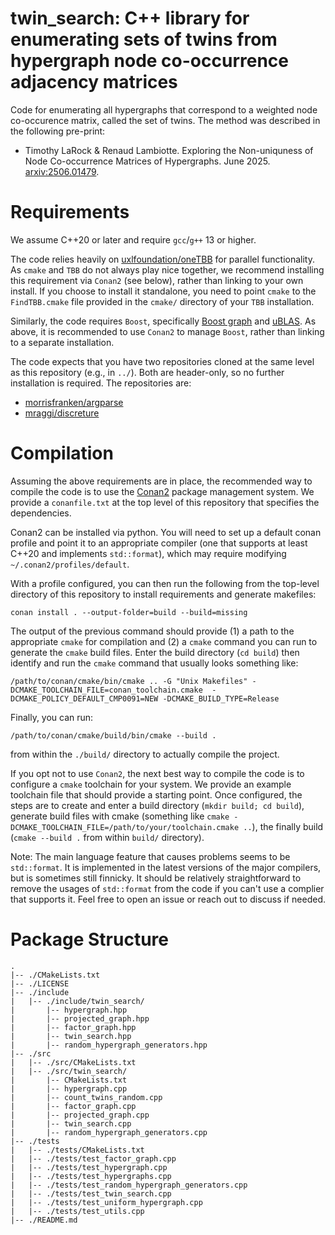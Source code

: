 # twin_search: C++ library for enumerating sets of twins from hypergraph node co-occurrence adjacency matrices

Code for enumerating all hypergraphs that correspond to a weighted node co-occurence matrix, called the set of twins. The method was described in the following pre-print:

* Timothy LaRock & Renaud Lambiotte. Exploring the Non-uniquness of Node Co-occurrence Matrices of Hypergraphs. June 2025. [arxiv:2506.01479](https://arxiv.org/abs/2506.01479).

# Requirements
We assume C++20 or later and require `gcc`/`g++` 13 or higher.
 
The code relies heavily on [uxlfoundation/oneTBB](https://github.com/uxlfoundation/oneTBB) for parallel functionality. As `cmake` and `TBB` do not always play nice together, we recommend installing this requirement via `Conan2` (see below), rather than linking to your own install. If you choose to install it standalone, you need to point `cmake` to the `FindTBB.cmake` file provided in the `cmake/` directory of your `TBB` installation.

Similarly, the code requires `Boost`, specifically [Boost graph](https://www.boost.org/doc/libs/master/libs/graph/doc/index.html) and [uBLAS](https://www.boost.org/doc/libs/1_88_0/libs/numeric/ublas/doc/). As above, it is recommended to use `Conan2` to manage `Boost`, rather than linking to a separate installation.

The code expects that you have two repositories cloned at the same level as this repository (e.g., in `../`). Both are header-only, so no further installation is required. The repositories are:
* [morrisfranken/argparse](https://github.com/morrisfranken/argparse)
* [mraggi/discreture](https://github.com/mraggi/discreture/tree/master)


# Compilation
Assuming the above requirements are in place, the recommended way to compile the code is to use the [Conan2](https://docs.conan.io/2/) package management system. We provide a `conanfile.txt` at the top level of this repository that specifies the dependencies.

Conan2 can be installed via python. You will need to set up a default conan profile and point it to an appropriate compiler (one that supports at least C++20 and implements `std::format`), which may require modifying `~/.conan2/profiles/default`.

With a profile configured, you can then run the following from the top-level directory of this repository to install requirements and generate makefiles:

`conan install . --output-folder=build --build=missing`

The output of the previous command should provide (1) a path to the appropriate `cmake` for compilation and (2) a `cmake` command you can run to generate the `cmake` build files. Enter the build directory (`cd build`) then identify and run the `cmake` command that usually looks something like:

`/path/to/conan/cmake/bin/cmake .. -G "Unix Makefiles" -DCMAKE_TOOLCHAIN_FILE=conan_toolchain.cmake  -DCMAKE_POLICY_DEFAULT_CMP0091=NEW -DCMAKE_BUILD_TYPE=Release`

Finally, you can run:

`/path/to/conan/cmake/build/bin/cmake --build .`

from within the `./build/` directory to actually compile the project.

If you opt not to use `Conan2`, the next best way to compile the code is to configure a `cmake` toolchain for your system. We provide an example toolchain file that should provide a starting point. Once configured, the steps are to create and enter a build directory (`mkdir build; cd build`), generate build files with cmake (something like `cmake -DCMAKE_TOOLCHAIN_FILE=/path/to/your/toolchain.cmake ..`), the finally build (`cmake --build .` from within `build/` directory).  

Note: The main language feature that causes problems seems to be `std::format`. It is implemented in the latest versions of the major compilers, but is sometimes still finnicky. It should be relatively straightforward to remove the usages of `std::format` from the code if you can't use a complier that supports it. Feel free to open an issue or reach out to discuss if needed.

# Package Structure

```
.
|-- ./CMakeLists.txt
|-- ./LICENSE
|-- ./include
|   |-- ./include/twin_search/
|       |-- hypergraph.hpp
|       |-- projected_graph.hpp
|       |-- factor_graph.hpp
|       |-- twin_search.hpp
|       |-- random_hypergraph_generators.hpp
|-- ./src
|   |-- ./src/CMakeLists.txt
|   |-- ./src/twin_search/
|       |-- CMakeLists.txt
|       |-- hypergraph.cpp
|       |-- count_twins_random.cpp
|       |-- factor_graph.cpp
|       |-- projected_graph.cpp
|       |-- twin_search.cpp
|       |-- random_hypergraph_generators.cpp
|-- ./tests
|   |-- ./tests/CMakeLists.txt
|   |-- ./tests/test_factor_graph.cpp
|   |-- ./tests/test_hypergraph.cpp
|   |-- ./tests/test_hypergraphs.cpp
|   |-- ./tests/test_random_hypergraph_generators.cpp
|   |-- ./tests/test_twin_search.cpp
|   |-- ./tests/test_uniform_hypergraph.cpp
|   |-- ./tests/test_utils.cpp
|-- ./README.md
```
